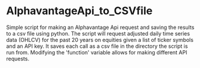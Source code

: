 # AlphavantageApi_to_CSVfile

Simple script for making an Alphavantage Api request and saving the results to a csv file using python. The script will request adjusted daily time series data (OHLCV) for the past 20 years on equities given a list of ticker symbols and an API key. It saves each call as a csv file in the directory the script is run from. Modifying the 'function' variable allows for making different API requests.
